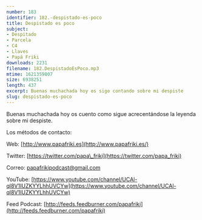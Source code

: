 ```yaml
---
number: 183
identifier: 182.-despistado-es-poco
title: Despistado es poco
subject:
- Despitado
- Parcela
- C4
- Llaves
- Papá Friki
downloads: 2231
filename: 182.DespistadoEsPoco.mp3
mtime: 1621359807
size: 6938251
length: 437
excerpt: Buenas muchachada hoy os sigo contando sobre mi despiste
slug: despistado-es-poco
---
```

Buenas muchachada hoy os cuento como sigue acrecentándose la leyenda sobre mi despiste.

Los métodos de contacto:  

Web: [http://www.papafriki.es](http://www.papafriki.es/)  

Twitter: [https://twitter.com/papa\_friki](https://twitter.com/papa_friki)

Correo: [papafrikipodcast@gmail.com](https://archive.org/details/papafrikipodast@gmail.com)

YouTube: [https://www.youtube.com/channel/UCAl-ql8V1IUZKYYLhhUVCYw](https://www.youtube.com/channel/UCAl-ql8V1IUZKYYLhhUVCYw)  

Feed Podcast: [http://feeds.feedburner.com/papafriki](http://feeds.feedburner.com/papafriki)